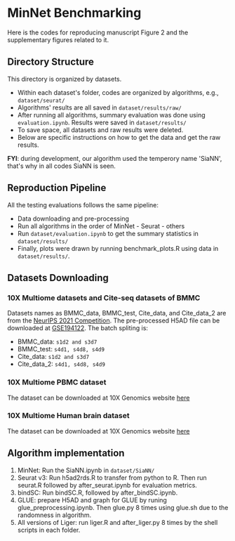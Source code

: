# MinNet Benchmarking
Here is the codes for reproducing manuscript Figure 2 and the supplementary figures related to it.

## Directory Structure
This directory is organized by datasets.
* Within each dataset's folder, codes are organized by algorithms, e.g., `dataset/seurat/`
* Algorithms' results are all saved in `dataset/results/raw/`
* After running all algorithms, summary evaluation was done using `evaluation.ipynb`. Results were saved in `dataset/results/`
* To save space, all datasets and raw results were deleted.
* Below are specific instructions on how to get the data and get the raw results.

**FYI**: during development, our algorithm used the temperory name 'SiaNN', that's why in all codes SiaNN is seen.

## Reproduction Pipeline
All the testing evaluations follows the same pipeline:
* Data downloading and pre-processing
* Run all algorithms in the order of MinNet - Seurat - others
* Run `dataset/evaluation.ipynb` to get the summary statistics in `dataset/results/`
* Finally, plots were drawn by running benchmark_plots.R using data in `dataset/results/`.

## Datasets Downloading
### 10X Multiome datasets and Cite-seq datasets of BMMC
Datasets names as BMMC_data, BMMC_test, Cite_data, and Cite_data_2 are from the [NeurIPS 2021 Competition](https://openproblems.bio/neurips_2021/).
The pre-processed H5AD file can be downloaded at [GSE194122](https://www.ncbi.nlm.nih.gov/geo/query/acc.cgi?acc=GSE194122).
The batch spliting is:
* BMMC_data: `s1d2 and s3d7`
* BMMC_test: `s4d1, s4d8, s4d9`
* Cite_data: `s1d2 and s3d7`
* Cite_data_2: `s4d1, s4d8, s4d9`


### 10X Multiome PBMC dataset
The dataset can be downloaded at 10X Genomics website [here](https://support.10xgenomics.com/single-cell-multiome-atac-gex/datasets/1.0.0/pbmc_granulocyte_sorted_10k)

### 10X Multiome Human brain dataset
The dataset can be downloaded at 10X Genomics website [here](https://www.10xgenomics.com/resources/datasets/frozen-human-healthy-brain-tissue-3-k-1-standard-2-0-0)


## Algorithm implementation
1. MinNet: Run the SiaNN.ipynb in `dataset/SiaNN/`
2. Seurat v3: Run h5ad2rds.R to transfer from python to R. Then run seurat.R followed by after_seurat.ipynb for evaluation metrics.
3. bindSC: Run bindSC.R, followed by after_bindSC.ipynb.
4. GLUE: prepare H5AD and graph for GLUE by runing glue_preprocessing.ipynb. Then glue.py 8 times using glue.sh due to the randomness in algorithm.
5. All versions of Liger: run liger.R and after_liger.py 8 times by the shell scripts in each folder.




